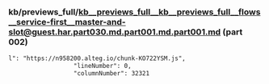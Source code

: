 ### kb/previews_full/kb__previews_full__kb__previews_full__flows__service-first__master-and-slot@guest.har.part030.md.part001.md.part001.md (part 002)

```md
l": "https://n958200.alteg.io/chunk-KO722YSM.js",
                  "lineNumber": 0,
                  "columnNumber": 32321
   
```

```

